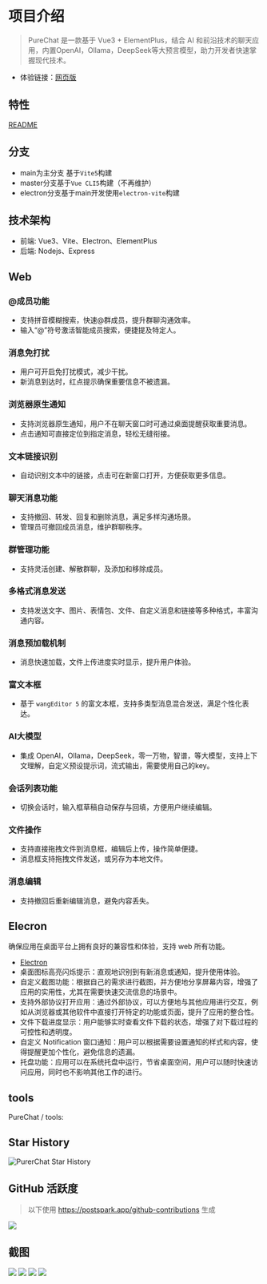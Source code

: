 # 项目介绍

> PureChat 是一款基于 Vue3 + ElementPlus，结合 AI 和前沿技术的聊天应用，内置OpenAI，Ollama，DeepSeek等大预言模型，助力开发者快速掌握现代技术。
- 体验链接：[网页版](https://purechat.cn)

## 特性
[README](https://github.com/Hyk260/PureChat/blob/main/README.md)

## 分支
- main为主分支 基于`Vite5`构建
- master分支基于`Vue CLI5`构建（不再维护）
- electron分支基于main开发使用`electron-vite`构建

## 技术架构
- 前端: Vue3、Vite、Electron、ElementPlus
- 后端: Nodejs、Express
## Web

### @成员功能
- 支持拼音模糊搜索，快速@群成员，提升群聊沟通效率。
- 输入“@”符号激活智能成员搜索，便捷提及特定人。

### 消息免打扰
- 用户可开启免打扰模式，减少干扰。
- 新消息到达时，红点提示确保重要信息不被遗漏。

### 浏览器原生通知
- 支持浏览器原生通知，用户不在聊天窗口时可通过桌面提醒获取重要消息。
- 点击通知可直接定位到指定消息，轻松无缝衔接。

### 文本链接识别
- 自动识别文本中的链接，点击可在新窗口打开，方便获取更多信息。

### 聊天消息功能
- 支持撤回、转发、回复和删除消息，满足多样沟通场景。
- 管理员可撤回成员消息，维护群聊秩序。

### 群管理功能
- 支持灵活创建、解散群聊，及添加和移除成员。

### 多格式消息发送
- 支持发送文字、图片、表情包、文件、自定义消息和链接等多种格式，丰富沟通内容。

### 消息预加载机制
- 消息快速加载，文件上传进度实时显示，提升用户体验。

### 富文本框
- 基于 `wangEditor 5` 的富文本框，支持多类型消息混合发送，满足个性化表达。

### AI大模型
- 集成 OpenAI，Ollama，DeepSeek，零一万物，智谱，等大模型，支持上下文理解，自定义预设提示词，流式输出，需要使用自己的key。

### 会话列表功能
- 切换会话时，输入框草稿自动保存与回填，方便用户继续编辑。

### 文件操作
- 支持直接拖拽文件到消息框，编辑后上传，操作简单便捷。
- 消息框支持拖拽文件发送，或另存为本地文件。

### 消息编辑
- 支持撤回后重新编辑消息，避免内容丢失。

## Elecron

<Callout type='tip'>
  确保应用在桌面平台上拥有良好的兼容性和体验，支持 web 所有功能。
</Callout>

- [Electron](https://github.com/Hyk260/PureChat/tree/electron)
- 桌面图标高亮闪烁提示：直观地识别到有新消息或通知，提升使用体验。
- 自定义截图功能：根据自己的需求进行截图，并方便地分享屏幕内容，增强了应用的实用性，尤其在需要快速交流信息的场景中。
- 支持外部协议打开应用：通过外部协议，可以方便地与其他应用进行交互，例如从浏览器或其他软件中直接打开特定的功能或页面，提升了应用的整合性。
- 文件下载进度显示：用户能够实时查看文件下载的状态，增强了对下载过程的可控性和透明度。
- 自定义 Notification 窗口通知：用户可以根据需要设置通知的样式和内容，使得提醒更加个性化，避免信息的遗漏。
- 托盘功能：应用可以在系统托盘中运行，节省桌面空间，用户可以随时快速访问应用，同时也不影响其他工作的进行。

## tools

PureChat / tools:

<ContentIntegrations />

## Star History

![PurerChat Star History](/screenshot/star-history.png)

## GitHub 活跃度

> 以下使用 https://postspark.app/github-contributions 生成

<img src="/screenshot/liveness.png">

## 截图

<img src="/screenshot/chat.png">

<img src="/screenshot/discover.png">

<img src="/screenshot/config.png">

<img src="/screenshot/screenshot.png">

<!-- <ContentImages /> -->